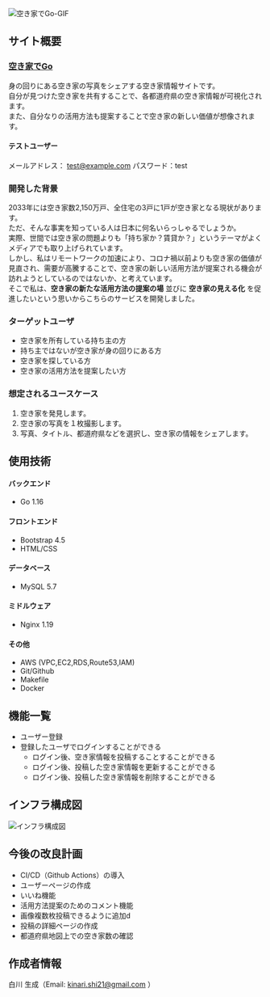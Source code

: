 
![空き家でGo-GIF](https://user-images.githubusercontent.com/43948442/122051689-d81cb480-ce1f-11eb-958d-e9a92fa58cd7.gif)
## サイト概要

### [空き家でGo](http://akiyadego.com)<br>

身の回りにある空き家の写真をシェアする空き家情報サイトです。<br>
自分が見つけた空き家を共有することで、各都道府県の空き家情報が可視化されます。<br>
また、自分なりの活用方法も提案することで空き家の新しい価値が想像されます。<br>

#### テストユーザー
メールアドレス： test@example.com パスワード：test

### 開発した背景

2033年には空き家数2,150万戸、全住宅の3戸に1戸が空き家となる現状があります。<br>
ただ、そんな事実を知っている人は日本に何名いらっしゃるでしょうか。<br>
実際、世間では空き家の問題よりも「持ち家か？賃貸か？」というテーマがよくメディアでも取り上げられています。<br>
しかし、私はリモートワークの加速により、コロナ禍以前よりも空き家の価値が見直され、需要が高騰することで、空き家の新しい活用方法が提案される機会が訪れようとしているのではないか、と考えています。<br>
そこで私は、__空き家の新たな活用方法の提案の場__ 並びに __空き家の見える化__ を促進したいという思いからこちらのサービスを開発しました。

### ターゲットユーザ

- 空き家を所有している持ち主の方
- 持ち主ではないが空き家が身の回りにある方
- 空き家を探している方
- 空き家の活用方法を提案したい方

### 想定されるユースケース
1. 空き家を発見します。
1. 空き家の写真を１枚撮影します。
1. 写真、タイトル、都道府県などを選択し、空き家の情報をシェアします。

## 使用技術
#### バックエンド
- Go 1.16
#### フロントエンド
- Bootstrap 4.5
- HTML/CSS
#### データベース
- MySQL 5.7
#### ミドルウェア
- Nginx 1.19
#### その他
- AWS (VPC,EC2,RDS,Route53,IAM)
- Git/Github
- Makefile
- Docker

## 機能一覧
- ユーザー登録
- 登録したユーザでログインすることができる
  - ログイン後、空き家情報を投稿することすることができる
  - ログイン後、投稿した空き家情報を更新することができる
  - ログイン後、投稿した空き家情報を削除することができる

## インフラ構成図
![インフラ構成図](https://user-images.githubusercontent.com/43948442/127776879-63ff3eb1-aa32-41d2-ab0c-79117b4d8d55.jpeg)

## 今後の改良計画
- CI/CD（Github Actions）の導入
- ユーザーページの作成
- いいね機能
- 活用方法提案のためのコメント機能
- 画像複数枚投稿できるように追加d
- 投稿の詳細ページの作成
- 都道府県地図上での空き家数の確認

## 作成者情報
白川 生成（Email: kinari.shi21@gmail.com ）